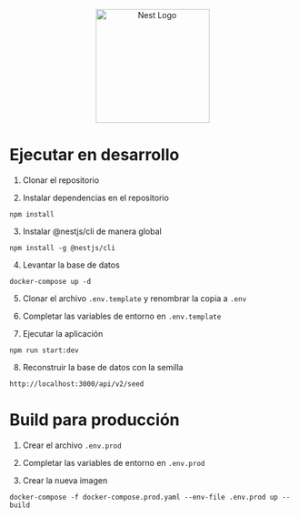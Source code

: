 <p align="center">
  <a href="http://nestjs.com/" target="blank"><img src="https://nestjs.com/img/logo-small.svg" width="200" alt="Nest Logo" /></a>
</p>

# Ejecutar en desarrollo

1. Clonar el repositorio

2. Instalar dependencias en el repositorio
```
npm install
```

3. Instalar @nestjs/cli de manera global
```
npm install -g @nestjs/cli
```

4. Levantar la base de datos
```
docker-compose up -d
```

5. Clonar el archivo ```.env.template``` y renombrar la copia a ```.env```

6. Completar las variables de entorno en ```.env.template```

7. Ejecutar la aplicación
```
npm run start:dev
```

8. Reconstruir la base de datos con la semilla
```
http://localhost:3000/api/v2/seed
```

# Build para producción

1. Crear el archivo ```.env.prod```

2. Completar las variables de entorno en ```.env.prod```

3. Crear la nueva imagen
```
docker-compose -f docker-compose.prod.yaml --env-file .env.prod up --build
```